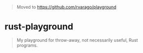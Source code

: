 > Moved to https://github.com/rvarago/playground

# rust-playground

> My playground for throw-away, not necessarily useful, Rust programs.
